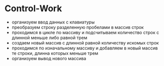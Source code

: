 # Control-Work
* организуем ввод данных с клавиатуры
* преобразуем строку разделенную пробелами в массив строк
* проходимся в цикле по массиву и подсчитываем количество строк с длинной меньше либо равной трем
* создаем новый массив с длинной равной количеству искомых строк
* проходимся по изначальному массиву и добавляем в новый массив те строки, длинна которых меньше трем
* организуем вывод нового массива
